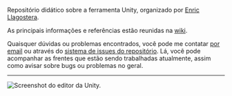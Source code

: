 Repositório didático sobre a ferramenta Unity, organizado por [Enric Llagostera](http://enric.llagostera.com.br).

As principais informações e referências estão reunidas na [wiki](https://github.com/enricllagostera/AprendendoUnity/wiki).

Quaisquer dúvidas ou problemas encontrados, você pode me contatar [por email](mailto:enricllagostera@gmail.com) ou através do [sistema de issues do repositório](https://github.com/enricllagostera/AprendendoUnity/issues). Lá, você pode acompanhar as frentes que estão sendo trabalhadas atualmente, assim como avisar sobre bugs ou problemas no geral.

---

![Screenshot do editor da Unity.](https://raw.githubusercontent.com/enricllagostera/AprendendoUnity/master/Imagens/screenshot-editor.png)
